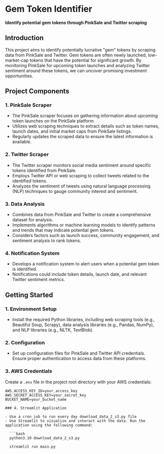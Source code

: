 # Gem Token Identifier

**Identify potential gem tokens through PinkSale and Twitter scraping**

## Introduction

This project aims to identify potentially lucrative "gem" tokens by scraping data from PinkSale and Twitter. Gem tokens are often newly launched, low-market-cap tokens that have the potential for significant growth. By monitoring PinkSale for upcoming token launches and analyzing Twitter sentiment around these tokens, we can uncover promising investment opportunities.

## Project Components

### 1. PinkSale Scraper

- The PinkSale scraper focuses on gathering information about upcoming token launches on the PinkSale platform.
- Utilizes web scraping techniques to extract details such as token names, launch dates, and initial market caps from PinkSale listings.
- Regularly updates the scraped data to ensure the latest information is available.

### 2. Twitter Scraper

- The Twitter scraper monitors social media sentiment around specific tokens identified from PinkSale.
- Employs Twitter API or web scraping to collect tweets related to the identified tokens.
- Analyzes the sentiment of tweets using natural language processing (NLP) techniques to gauge community interest and sentiment.

### 3. Data Analysis

- Combines data from PinkSale and Twitter to create a comprehensive dataset for analysis.
- Implements algorithms or machine learning models to identify patterns and trends that may indicate potential gem tokens.
- Considers factors such as launch success, community engagement, and sentiment analysis to rank tokens.

### 4. Notification System

- Develops a notification system to alert users when a potential gem token is identified.
- Notifications could include token details, launch date, and relevant Twitter sentiment metrics.

## Getting Started

### 1. Environment Setup

- Install the required Python libraries, including web scraping tools (e.g., Beautiful Soup, Scrapy), data analysis libraries (e.g., Pandas, NumPy), and NLP libraries (e.g., NLTK, TextBlob).

### 2. Configuration

- Set up configuration files for PinkSale and Twitter API credentials. Ensure proper authentication to access data from these platforms.

### 3. AWS Credentials

Create a `.env` file in the project root directory with your AWS credentials:

```env
AWS_ACCESS_KEY_ID=your_access_key
AWS_SECRET_ACCESS_KEY=your_secret_key
BUCKET_NAME=your_bucket_name

### 4. Streamlit Application

- Use a cron job to run every day download_data_2_s3.py file
- Use Streamlit to visualize and interact with the data. Run the application using the following command:
  
  ```bash
  python3.10 download_data_2_s3.py

  streamlit run main.py
